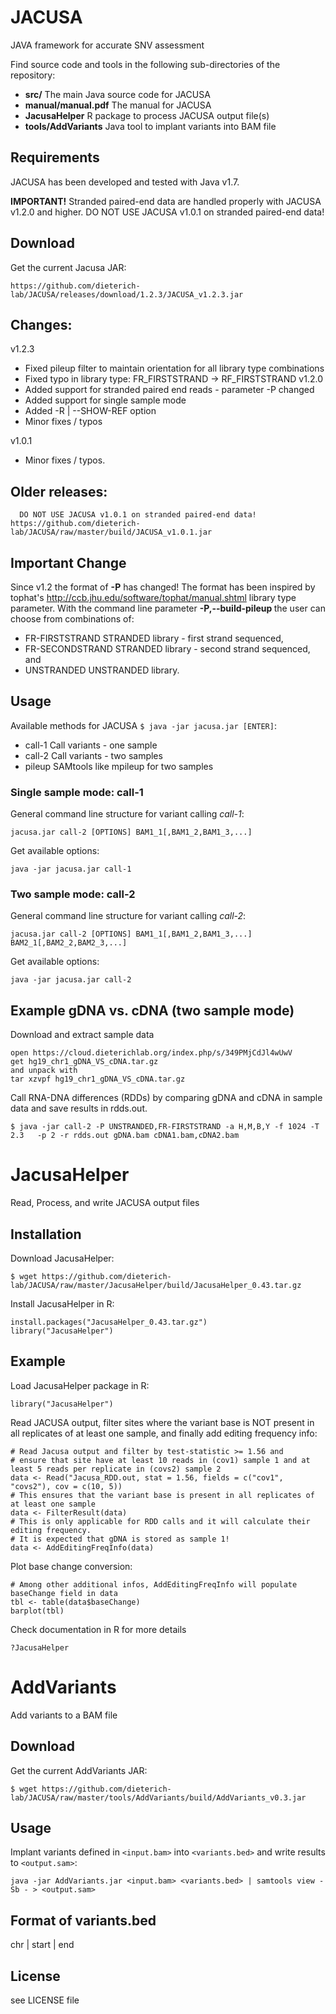JACUSA
======

JAVA framework for accurate SNV assessment

Find source code and tools in the following sub-directories of the repository:

* **src/** The main Java source code for JACUSA
* **manual/manual.pdf** The manual for JACUSA 
* **JacusaHelper** R package to process JACUSA output file(s)
* **tools/AddVariants** Java tool to implant variants into BAM file

Requirements
------------

JACUSA has been developed and tested with Java v1.7.

**IMPORTANT!** 
Stranded paired-end data are handled properly with JACUSA v1.2.0 and higher.
DO NOT USE JACUSA v1.0.1 on stranded paired-end data! 

Download
--------

Get the current Jacusa JAR:

```
https://github.com/dieterich-lab/JACUSA/releases/download/1.2.3/JACUSA_v1.2.3.jar
```

Changes:
--------
v1.2.3
* Fixed pileup filter to maintain orientation for all library type combinations
* Fixed typo in library type: FR_FIRSTSTRAND -> RF_FIRSTSTRAND
v1.2.0
* Added support for stranded paired end reads - parameter -P changed
* Added support for single sample mode
* Added -R | --SHOW-REF option
* Minor fixes / typos

v1.0.1
* Minor fixes / typos.

Older releases:
---------------
```
  DO NOT USE JACUSA v1.0.1 on stranded paired-end data!
https://github.com/dieterich-lab/JACUSA/raw/master/build/JACUSA_v1.0.1.jar
```

Important Change
----------------

Since v1.2 the format of **-P** has changed!
The format has been inspired by tophat's http://ccb.jhu.edu/software/tophat/manual.shtml library type parameter.
With the command line parameter **-P,--build-pileup <BUILD-PILEUP>** the user can choose from combinations of:

* FR-FIRSTSTRAND
  STRANDED library - first strand sequenced,
* FR-SECONDSTRAND
  STRANDED library - second strand sequenced, and
* UNSTRANDED
  UNSTRANDED library.

Usage
-----

Available methods for JACUSA ```$ java -jar jacusa.jar [ENTER]```: 

* call-1  Call variants - one sample
* call-2	Call variants - two samples
* pileup	SAMtools like mpileup for two samples

### Single sample mode: call-1 ###

General command line structure for variant calling *call-1*:

```
jacusa.jar call-2 [OPTIONS] BAM1_1[,BAM1_2,BAM1_3,...]
```

Get available options:

```
java -jar jacusa.jar call-1
```

### Two sample mode: call-2 ###

General command line structure for variant calling *call-2*:

```
jacusa.jar call-2 [OPTIONS] BAM1_1[,BAM1_2,BAM1_3,...] BAM2_1[,BAM2_2,BAM2_3,...]
```

Get available options:

```
java -jar jacusa.jar call-2
```

Example gDNA vs. cDNA (two sample mode)
---------------------------------------

Download and extract sample data 

```
open https://cloud.dieterichlab.org/index.php/s/349PMjCdJl4wUwV
get hg19_chr1_gDNA_VS_cDNA.tar.gz
and unpack with
tar xzvpf hg19_chr1_gDNA_VS_cDNA.tar.gz
```

Call RNA-DNA differences (RDDs) by comparing gDNA and cDNA in sample data and save results in rdds.out.

```
$ java -jar call-2 -P UNSTRANDED,FR-FIRSTSTRAND -a H,M,B,Y -f 1024 -T 2.3	-p 2 -r rdds.out gDNA.bam cDNA1.bam,cDNA2.bam
```

JacusaHelper
============

Read, Process, and write JACUSA output files 

Installation
------------

Download JacusaHelper: 

```
$ wget https://github.com/dieterich-lab/JACUSA/raw/master/JacusaHelper/build/JacusaHelper_0.43.tar.gz
```

Install JacusaHelper in R:

```
install.packages("JacusaHelper_0.43.tar.gz")
library("JacusaHelper")
```

Example
-------

Load JacusaHelper package in R:

```
library("JacusaHelper")
```

Read JACUSA output, filter sites where the variant base is NOT present in all replicates of at least one sample, and finally add editing frequency info:

```
# Read Jacusa output and filter by test-statistic >= 1.56 and 
# ensure that site have at least 10 reads in (cov1) sample 1 and at least 5 reads per replicate in (covs2) sample 2
data <- Read("Jacusa_RDD.out, stat = 1.56, fields = c("cov1", "covs2"), cov = c(10, 5))
# This ensures that the variant base is present in all replicates of at least one sample
data <- FilterResult(data)
# This is only applicable for RDD calls and it will calculate their editing frequency.
# It is expected that gDNA is stored as sample 1!
data <- AddEditingFreqInfo(data)
```

Plot base change conversion:

```
# Among other additional infos, AddEditingFreqInfo will populate baseChange field in data
tbl <- table(data$baseChange)
barplot(tbl)
```

Check documentation in R for more details
```
?JacusaHelper
```

AddVariants
===========

Add variants to a BAM file

Download
--------

Get the current AddVariants JAR:

```
$ wget https://github.com/dieterich-lab/JACUSA/raw/master/tools/AddVariants/build/AddVariants_v0.3.jar
```

Usage
-----

Implant variants defined in `<input.bam>` into `<variants.bed>` and write results to `<output.sam>`:

```
java -jar AddVariants.jar <input.bam> <variants.bed> | samtools view -Sb - > <output.sam>
```

Format of variants.bed
----------------------
chr | start | end

License
-------

see LICENSE file
